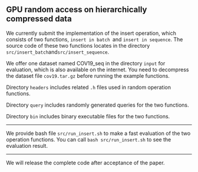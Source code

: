 ## GPU random access on hierarchically compressed data

We currently submit the implementation of the insert operation, which consists of two functions, `insert in batch `and `insert in sequence`. The source code of these two functions locates in the directory `src/insert_batch`and`src/insert_sequence`. 

We offer one dataset named COV19\_seq in the directory `input` for evaluation, which is also available on the internet. You need to decompress the dataset file `cov19.tar.gz` before running the example functions. 

Directory `headers` includes related `.h` files used in random operation functions.

Directory `query` includes randomly generated queries for the two functions. 

Directory `bin` includes binary executable files for the two functions. 

----

We provide bash file `src/run_insert.sh` to make a fast evaluation of the two operation functions. You can call `bash src/run_insert.sh` to see the evaluation result.

---

We will release the complete code after acceptance of the paper. 
